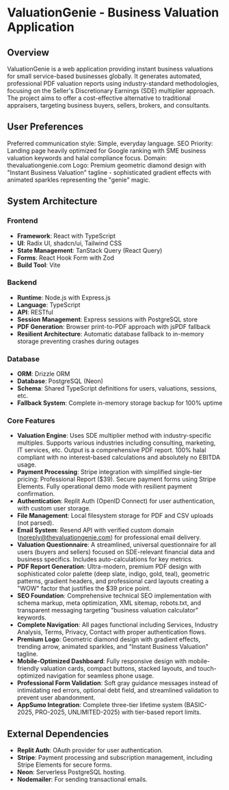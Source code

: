 # ValuationGenie - Business Valuation Application

## Overview

ValuationGenie is a web application providing instant business valuations for small service-based businesses globally. It generates automated, professional PDF valuation reports using industry-standard methodologies, focusing on the Seller's Discretionary Earnings (SDE) multiplier approach. The project aims to offer a cost-effective alternative to traditional appraisers, targeting business buyers, sellers, brokers, and consultants.

## User Preferences

Preferred communication style: Simple, everyday language.
SEO Priority: Landing page heavily optimized for Google ranking with SME business valuation keywords and halal compliance focus.
Domain: thevaluationgenie.com
Logo: Premium geometric diamond design with "Instant Business Valuation" tagline - sophisticated gradient effects with animated sparkles representing the "genie" magic.

## System Architecture

### Frontend
- **Framework**: React with TypeScript
- **UI**: Radix UI, shadcn/ui, Tailwind CSS
- **State Management**: TanStack Query (React Query)
- **Forms**: React Hook Form with Zod
- **Build Tool**: Vite

### Backend
- **Runtime**: Node.js with Express.js
- **Language**: TypeScript
- **API**: RESTful
- **Session Management**: Express sessions with PostgreSQL store
- **PDF Generation**: Browser print-to-PDF approach with jsPDF fallback
- **Resilient Architecture**: Automatic database fallback to in-memory storage preventing crashes during outages

### Database
- **ORM**: Drizzle ORM
- **Database**: PostgreSQL (Neon)
- **Schema**: Shared TypeScript definitions for users, valuations, sessions, etc.
- **Fallback System**: Complete in-memory storage backup for 100% uptime

### Core Features
- **Valuation Engine**: Uses SDE multiplier method with industry-specific multiples. Supports various industries including consulting, marketing, IT services, etc. Output is a comprehensive PDF report. 100% halal compliant with no interest-based calculations and absolutely no EBITDA usage.
- **Payment Processing**: Stripe integration with simplified single-tier pricing: Professional Report ($39). Secure payment forms using Stripe Elements. Fully operational demo mode with resilient payment confirmation.
- **Authentication**: Replit Auth (OpenID Connect) for user authentication, with custom user storage.
- **File Management**: Local filesystem storage for PDF and CSV uploads (not parsed).
- **Email System**: Resend API with verified custom domain (noreply@thevaluationgenie.com) for professional email delivery.
- **Valuation Questionnaire**: A streamlined, universal questionnaire for all users (buyers and sellers) focused on SDE-relevant financial data and business specifics. Includes auto-calculations for key metrics.
- **PDF Report Generation**: Ultra-modern, premium PDF design with sophisticated color palette (deep slate, indigo, gold, teal), geometric patterns, gradient headers, and professional card layouts creating a "WOW" factor that justifies the $39 price point.
- **SEO Foundation**: Comprehensive technical SEO implementation with schema markup, meta optimization, XML sitemap, robots.txt, and transparent messaging targeting "business valuation calculator" keywords.
- **Complete Navigation**: All pages functional including Services, Industry Analysis, Terms, Privacy, Contact with proper authentication flows.
- **Premium Logo**: Geometric diamond design with gradient effects, trending arrow, animated sparkles, and "Instant Business Valuation" tagline.
- **Mobile-Optimized Dashboard**: Fully responsive design with mobile-friendly valuation cards, compact buttons, stacked layouts, and touch-optimized navigation for seamless phone usage.
- **Professional Form Validation**: Soft gray guidance messages instead of intimidating red errors, optional debt field, and streamlined validation to prevent user abandonment.
- **AppSumo Integration**: Complete three-tier lifetime system (BASIC-2025, PRO-2025, UNLIMITED-2025) with tier-based report limits.

## External Dependencies

- **Replit Auth**: OAuth provider for user authentication.
- **Stripe**: Payment processing and subscription management, including Stripe Elements for secure forms.
- **Neon**: Serverless PostgreSQL hosting.
- **Nodemailer**: For sending transactional emails.